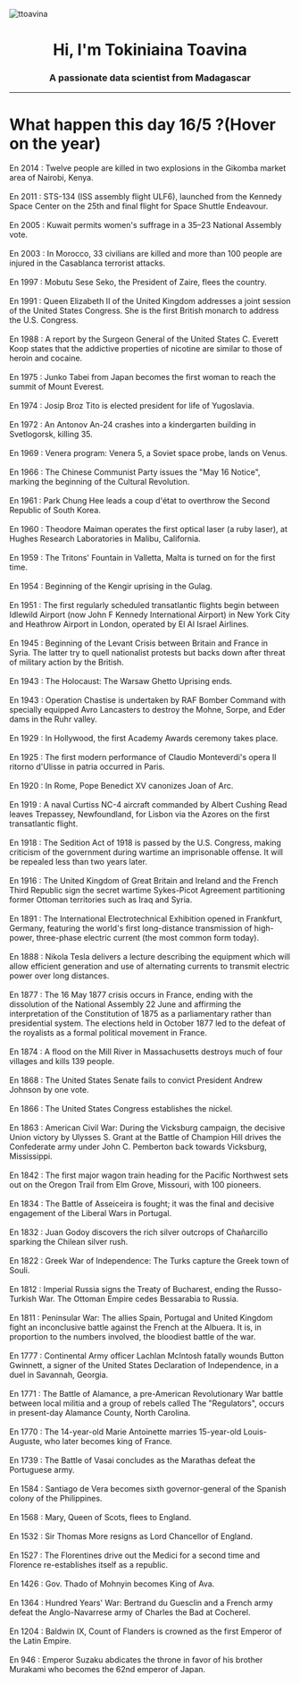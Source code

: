 
<p align="left"> <img src="https://komarev.com/ghpvc/?username=ttoavina&label=Profile%20views&color=0e75b6&style=flat" alt="ttoavina" /> </p>
<h1 align="center">Hi, I'm Tokiniaina Toavina</h1>
<h3 align="center">A passionate data scientist from Madagascar</h3>
    
<hr/>
<h1> What happen this day 16/5 ?(Hover on the year)</h1>

En 2014 : Twelve people are killed in two explosions in the Gikomba market area of Nairobi, Kenya.
<br/><br/>
En 2011 : STS-134 (ISS assembly flight ULF6), launched from the Kennedy Space Center on the 25th and final flight for Space Shuttle Endeavour.
<br/><br/>
En 2005 : Kuwait permits women's suffrage in a 35–23 National Assembly vote.
<br/><br/>
En 2003 : In Morocco, 33 civilians are killed and more than 100 people are injured in the Casablanca terrorist attacks.
<br/><br/>
En 1997 : Mobutu Sese Seko, the President of Zaire, flees the country.
<br/><br/>
En 1991 : Queen Elizabeth II of the United Kingdom addresses a joint session of the United States Congress. She is the first British monarch to address the U.S. Congress.
<br/><br/>
En 1988 : A report by the Surgeon General of the United States C. Everett Koop states that the addictive properties of nicotine are similar to those of heroin and cocaine.
<br/><br/>
En 1975 : Junko Tabei from Japan becomes the first woman to reach the summit of Mount Everest.
<br/><br/>
En 1974 : Josip Broz Tito is elected president for life of Yugoslavia.
<br/><br/>
En 1972 : An Antonov An-24 crashes into a kindergarten building in Svetlogorsk, killing 35.
<br/><br/>
En 1969 : Venera program: Venera 5, a Soviet space probe, lands on Venus.
<br/><br/>
En 1966 : The Chinese Communist Party issues the "May 16 Notice", marking the beginning of the Cultural Revolution.
<br/><br/>
En 1961 : Park Chung Hee leads a coup d'état to overthrow the Second Republic of South Korea.
<br/><br/>
En 1960 : Theodore Maiman operates the first optical laser (a ruby laser), at Hughes Research Laboratories in Malibu, California.
<br/><br/>
En 1959 : The Tritons' Fountain in Valletta, Malta is turned on for the first time.
<br/><br/>
En 1954 : Beginning of the Kengir uprising in the Gulag.
<br/><br/>
En 1951 : The first regularly scheduled transatlantic flights begin between Idlewild Airport (now John F Kennedy International Airport) in New York City and Heathrow Airport in London, operated by El Al Israel Airlines.
<br/><br/>
En 1945 : Beginning of the Levant Crisis between Britain and France in Syria. The latter try to quell nationalist protests but backs down after threat of military action by the British.
<br/><br/>
En 1943 : The Holocaust: The Warsaw Ghetto Uprising ends.
<br/><br/>
En 1943 : Operation Chastise is undertaken by RAF Bomber Command with specially equipped Avro Lancasters to destroy the Mohne, Sorpe, and Eder dams in the Ruhr valley.
<br/><br/>
En 1929 : In Hollywood, the first Academy Awards ceremony takes place.
<br/><br/>
En 1925 : The first modern performance of Claudio Monteverdi's opera Il ritorno d'Ulisse in patria occurred in Paris.
<br/><br/>
En 1920 : In Rome, Pope Benedict XV canonizes Joan of Arc.
<br/><br/>
En 1919 : A naval Curtiss NC-4 aircraft commanded by Albert Cushing Read leaves Trepassey, Newfoundland, for Lisbon via the Azores on the first transatlantic flight.
<br/><br/>
En 1918 : The Sedition Act of 1918 is passed by the U.S. Congress, making criticism of the government during wartime an imprisonable offense. It will be repealed less than two years later.
<br/><br/>
En 1916 : The United Kingdom of Great Britain and Ireland and the French Third Republic sign the secret wartime Sykes-Picot Agreement partitioning former Ottoman territories such as Iraq and Syria.
<br/><br/>
En 1891 : The International Electrotechnical Exhibition opened in Frankfurt, Germany, featuring the world's first long-distance transmission of high-power, three-phase electric current (the most common form today).
<br/><br/>
En 1888 : Nikola Tesla delivers a lecture describing the equipment which will allow efficient generation and use of alternating currents to transmit electric power over long distances.
<br/><br/>
En 1877 : The 16 May 1877 crisis occurs in France, ending with the dissolution of the National Assembly 22 June and affirming the interpretation of the Constitution of 1875 as a parliamentary rather than presidential system. The elections held in October 1877 led to the defeat of the royalists as a formal political movement in France.
<br/><br/>
En 1874 : A flood on the Mill River in Massachusetts destroys much of four villages and kills 139 people.
<br/><br/>
En 1868 : The United States Senate fails to convict President Andrew Johnson by one vote.
<br/><br/>
En 1866 : The United States Congress establishes the nickel.
<br/><br/>
En 1863 : American Civil War: During the Vicksburg campaign, the decisive Union victory by Ulysses S. Grant at the Battle of Champion Hill drives the Confederate army under John C. Pemberton back towards Vicksburg, Mississippi.
<br/><br/>
En 1842 : The first major wagon train heading for the Pacific Northwest sets out on the Oregon Trail from Elm Grove, Missouri, with 100 pioneers.
<br/><br/>
En 1834 : The Battle of Asseiceira is fought; it was the final and decisive engagement of the Liberal Wars in Portugal.
<br/><br/>
En 1832 : Juan Godoy discovers the rich silver outcrops of Chañarcillo sparking the Chilean silver rush.
<br/><br/>
En 1822 : Greek War of Independence: The Turks capture the Greek town of Souli.
<br/><br/>
En 1812 : Imperial Russia signs the Treaty of Bucharest, ending the Russo-Turkish War. The Ottoman Empire cedes Bessarabia to Russia.
<br/><br/>
En 1811 : Peninsular War: The allies Spain, Portugal and United Kingdom fight an inconclusive battle against the French at the Albuera. It is, in proportion to the numbers involved, the bloodiest battle of the war.
<br/><br/>
En 1777 : Continental Army officer Lachlan McIntosh fatally wounds Button Gwinnett, a signer of the United States Declaration of Independence, in a duel in Savannah, Georgia.
<br/><br/>
En 1771 : The Battle of Alamance, a pre-American Revolutionary War battle between local militia and a group of rebels called The "Regulators", occurs in present-day Alamance County, North Carolina.
<br/><br/>
En 1770 : The 14-year-old Marie Antoinette marries 15-year-old Louis-Auguste, who later becomes king of France.
<br/><br/>
En 1739 : The Battle of Vasai concludes as the Marathas defeat the Portuguese army.
<br/><br/>
En 1584 : Santiago de Vera becomes sixth governor-general of the Spanish colony of the Philippines.
<br/><br/>
En 1568 : Mary, Queen of Scots, flees to England.
<br/><br/>
En 1532 : Sir Thomas More resigns as Lord Chancellor of England.
<br/><br/>
En 1527 : The Florentines drive out the Medici for a second time and Florence re-establishes itself as a republic.
<br/><br/>
En 1426 : Gov. Thado of Mohnyin becomes King of Ava.
<br/><br/>
En 1364 : Hundred Years' War: Bertrand du Guesclin and a French army defeat the Anglo-Navarrese army of Charles the Bad at Cocherel.
<br/><br/>
En 1204 : Baldwin IX, Count of Flanders is crowned as the first Emperor of the Latin Empire.
<br/><br/>
En 946 : Emperor Suzaku abdicates the throne in favor of his brother Murakami who becomes the 62nd emperor of Japan.
<br/><br/>
